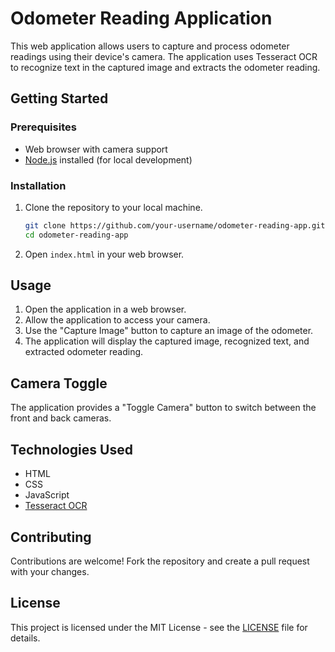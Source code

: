 # Odometer Reading Application

This web application allows users to capture and process odometer readings using their device's camera. The application uses Tesseract OCR to recognize text in the captured image and extracts the odometer reading.

## Getting Started

### Prerequisites

- Web browser with camera support
- [Node.js](https://nodejs.org/) installed (for local development)

### Installation

1. Clone the repository to your local machine.

    ```bash
    git clone https://github.com/your-username/odometer-reading-app.git
    cd odometer-reading-app
    ```

2. Open `index.html` in your web browser.

## Usage

1. Open the application in a web browser.
2. Allow the application to access your camera.
3. Use the "Capture Image" button to capture an image of the odometer.
4. The application will display the captured image, recognized text, and extracted odometer reading.

## Camera Toggle

The application provides a "Toggle Camera" button to switch between the front and back cameras.

## Technologies Used

- HTML
- CSS
- JavaScript
- [Tesseract OCR](https://tesseract.projectnaptha.com/)

## Contributing

Contributions are welcome! Fork the repository and create a pull request with your changes.

## License

This project is licensed under the MIT License - see the [LICENSE](LICENSE) file for details.
